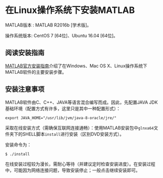 # 在Linux操作系统下安装MATLAB

MATLAB版本 : MATLAB R2016b [学术版]。

操作系统版本: CentOS 7 [64位]、Ubuntu 16.04 [64位]。

## 阅读安装指南

[MATLAB官方安装指南](https://www.mathworks.com/help/install/ug/install-mathworks-software.html)介绍了在Windows、Mac OS X、Linux操作系统下MATLAB软件的主要安装步骤。

## 安装注意事项

MATLAB软件由C、C++、JAVA等语言混合编写而成。因此，先配置JAVA JDK基础环境（配置方式有许多，这里只是其中一种配置形式）：

```
export JAVA_HOME="/usr/lib/jvm/java-8-oracle/jre/"
```

采取在线安装方式（需确保互联网连接通畅）：使用MATLAB安装包中```glnxa64```文件夹下的SHELL脚本```install```进行安装（区别DVD安装方式）。

安装命令为：

```
$ ./install
```

在线安装过程较为漫长，需耐心等待（并建议定时检查安装进度）。在安装过程中，可能因为网络连接问题，导致安装停止；一般点击继续安装即可。
